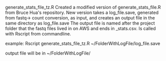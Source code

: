 generate_stats_file_tz.R
Created a modified version of generate_stats_file.R from Bruce Hua's repository.
New version takes a log_file.save, generated from fastq-> count conversion, as input, and creates an output file in the same directory as log_file.save
The output file is named after the project folder that the fastq files lived in on AWS and ends in _stats.csv.
Is called with Rscript from commandline.

example:
Rscript generate_stats_file_tz.R ~/FolderWithLogFile/log_file.save

output file will be in ~/FolderWithLogFile/
